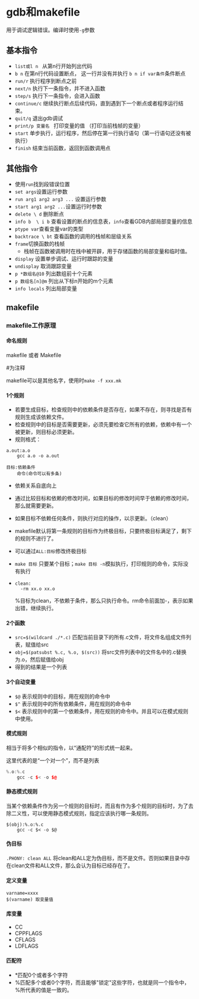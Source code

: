 # gdb和makefile

用于调试逻辑错误。编译时使用``-g``参数

## 基本指令

- ``list或l n `` 从第n行开始列出代码
- ``b n`` 在第n行代码设置断点， 这一行并没有并执行 ``b n if var条件``条件断点
- ``run/r`` 执行程序到断点之前
- ``next/n`` 执行下一条指令，并不进入函数
- ``step/s`` 执行下一条指令，会进入函数
- ``continue/c`` 继续执行断点后续代码，直到遇到下一个断点或者程序运行结束。
- ``quit/q`` 退出gdb调试
- ``print/p 变量名 `` 打印变量的值 （打印当前栈帧的变量）
- ``start`` 单步执行，运行程序，然后停在第一行执行语句（第一行语句还没有被执行）
- ``finish`` 结束当前函数，返回到函数调用点

## 其他指令

- 使用``run``找到段错误位置
- ``set args``设置运行参数
- ``run arg1 arg2 arg3 ...`` 设置运行参数
- ``start arg1 arg2 ...``设置运行时参数
- ``delete \ d`` 删除断点
- ``info b  \ i b`` 查看设置的断点的信息表，``info``查看GDB内部局部变量的信息
- ``ptype var``查看变量var的类型
- ``backtrace \ bt`` 查看函数的调用的栈帧和层级关系
- ``frame``切换函数的栈帧
  - 栈帧在函数被调用时在栈中被开辟，用于存储函数的局部变量和临时值。
- ``display`` 设置单步调试、运行时跟踪的变量
- ``undisplay`` 取消跟踪变量
- ``p *数组名@10`` 列出数组前十个元素
- ``p 数组名[n]@m`` 列出从下标n开始的m个元素
- ``info locals``  列出局部变量





## makefile

### makefile工作原理

#### 命名规则

makefile   或者  Makefile

#为注释

makefile可以是其他名字，使用时``make -f xxx.mk``

#### 1个规则

- 若要生成目标，检查规则中的依赖条件是否存在，如果不存在，则寻找是否有规则生成该依赖文件。
- 检查规则中的目标是否需要更新，必须先要检查它所有的依赖，依赖中有一个被更新，则目标必须更新。
- 规则格式：

```shell
a.out:a.o
	gcc a.o -o a.out
	
目标:依赖条件
	命令(命令可以有多条)
```

- 依赖关系自底向上

- 通过比较目标和依赖的修改时间，如果目标的修改时间早于依赖的修改时间，那么就需要更新。

- 如果目标不依赖任何条件，则执行对应的操作，以示更新。（clean）

- makefile默认将第一条规则的目标作为终极目标，只要终极目标满足了，剩下的规则不进行了。

- 可以通过``ALL:目标``修改终极目标

- ``make 目标`` 只要某个目标；``make 目标 -n``模拟执行，打印规则的命令，实际没有执行

- ```shell
  clean:
  	-rm xx.o xx.o
  ```

  %目标为clean，不依赖于条件，那么只执行命令。rm命令前面加-，表示如果出错，继续执行。

#### 2个函数

- ``src=$(wildcard ./*.c)`` 匹配当前目录下的所有.c文件，将文件名组成文件列表，赋值给src
- ``obj=$(patsubst %.c, %.o, $(src))`` 将src文件列表中的文件名中的.c替换为.o，然后赋值给obj
- 得到的结果是一个列表

#### 3个自动变量

- ``$@`` 表示规则中的目标，用在规则的命令中
- ``$^`` 表示规则中的所有依赖条件，用在规则的命令中
- ``$<`` 表示规则中的第一个依赖条件，用在规则的命令中。并且可以在模式规则中使用。

#### 模式规则

相当于将多个相似的指令，以“通配符”的形式统一起来。

这里代表的是“一个对一个”，而不是列表

```C++
%.o:%.c
    gcc -c $< -o $@
```

#### 静态模式规则

当某个依赖条件作为另一个规则的目标时，而且有作为多个规则的目标时，为了去除二义性，可以使用静态模式规则，指定应该执行哪一条规则。

```shell
$(obj):%.o:%.c
	gcc -c $< -o $@
```

#### 伪目标

``.PHONY: clean ALL`` 将clean和ALL定为伪目标，而不是文件。否则如果目录中存在clean文件和ALL文件，那么会认为目标已经存在了。

#### 定义变量

```shell
varname=xxxx
$(varname) 取变量值
```

#### 库变量

- CC
- CPPFLAGS
- CFLAGS
- LDFLAGS

#### 匹配符

- *匹配0个或者多个字符
- %匹配多个或者0个字符，而且能够"锁定"这些字符，也就是同一个指令中，%所代表的值是一致的。